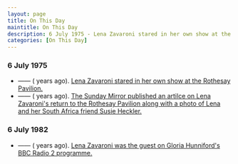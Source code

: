 ```yaml
---
layout: page
title: On This Day
maintitle: On This Day
description: 6 July 1975 - Lena Zavaroni stared in her own show at the Rothesay Pavilion also on the same day the Sunday Mirror published an artilce on Lena Zavaroni's return to the Rothesay Pavilion along with a photo of Lena and her South Africa friend Susie Heckler.
categories: [On This Day]
---
```


### 6 July 1975
* —— (<span id="age1"></span> years ago). [Lena Zavaroni stared in her own show at the Rothesay Pavilion.](/theatre/the%20lena%20zavaroni%20show/1975/07/06/the-lena-zavaroni-show.html)
* —— (<span id="age2"></span> years ago). [The Sunday Mirror published an artilce on Lena Zavaroni's return to the Rothesay Pavilion along with a photo of Lena and her South Africa friend Susie Heckler.](/newspapers/1975/07/06/the-sunday-mirror.html)

### 6 July 1982
* —— (<span id="age3"></span> years ago). [Lena Zavaroni was the guest on Gloria Hunniford's BBC Radio 2 programme.](/bbc%20radio%202/1982/07/06/gloria-hunniford.html)

<!-- Script for calculating number of years ago -->
<script>
var dob = '19750706';
var year = Number(dob.substr(0, 4));
var month = Number(dob.substr(4, 2)) - 1;
var day = Number(dob.substr(6, 2));
var today = new Date();
var age1 = today.getFullYear() - year;
if (today.getMonth() < month || (today.getMonth() == month && today.getDate() < day)) {
age1--;
}
document.getElementById("age1").innerHTML=age1;

var dob = '19750706';
var year = Number(dob.substr(0, 4));
var month = Number(dob.substr(4, 2)) - 1;
var day = Number(dob.substr(6, 2));
var today = new Date();
var age2 = today.getFullYear() - year;
if (today.getMonth() < month || (today.getMonth() == month && today.getDate() < day)) {
age2--;
}
document.getElementById("age2").innerHTML=age2;

var dob = '19820706';
var year = Number(dob.substr(0, 4));
var month = Number(dob.substr(4, 2)) - 1;
var day = Number(dob.substr(6, 2));
var today = new Date();
var age3 = today.getFullYear() - year;
if (today.getMonth() < month || (today.getMonth() == month && today.getDate() < day)) {
age3--;
}
document.getElementById("age3").innerHTML=age3;
</script>

